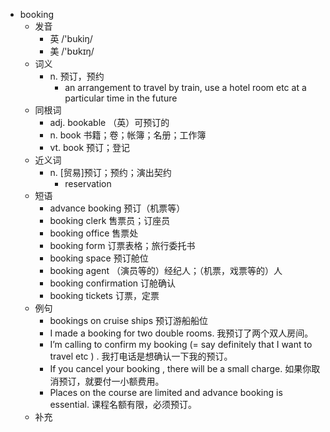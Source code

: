 - booking
  - 发音
    - 英 /'bukiŋ/
    - 美 /'bʊkɪŋ/
  - 词义
    - n. 预订，预约
      - an arrangement to travel by train, use a hotel room etc at a particular time in the future
  - 同根词
    - adj. bookable （英）可预订的
    - n. book 书籍；卷；帐簿；名册；工作簿
    - vt. book 预订；登记
  - 近义词
    - n. [贸易]预订；预约；演出契约
      - reservation
  - 短语
    - advance booking 预订（机票等）
    - booking clerk 售票员；订座员
    - booking office 售票处
    - booking form 订票表格；旅行委托书
    - booking space 预订舱位
    - booking agent （演员等的）经纪人；（机票，戏票等的）人
    - booking confirmation 订舱确认
    - booking tickets 订票，定票
  - 例句
    - bookings on cruise ships 预订游船船位
    - I made a booking for two double rooms. 我预订了两个双人房间。
    - I’m calling to confirm my booking (=  say definitely that I want to travel etc  ) . 我打电话是想确认一下我的预订。
    - If you cancel your booking , there will be a small charge. 如果你取消预订，就要付一小额费用。
    - Places on the course are limited and advance booking is essential. 课程名额有限，必须预订。
  - 补充